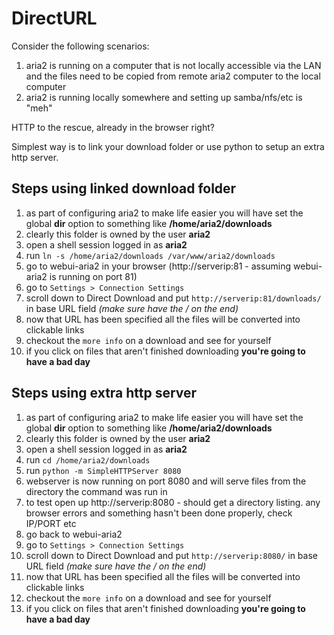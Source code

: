 DirectURL
=========
Consider the following scenarios:

1. aria2 is running on a computer that is not locally accessible via the LAN and the files need to be copied from remote aria2 computer to the local computer
2. aria2 is running locally somewhere and setting up samba/nfs/etc is "meh"

HTTP to the rescue, already in the browser right?

Simplest way is to link your download folder or use python to setup an extra http server.

Steps using linked download folder
----------------------------------
1. as part of configuring aria2 to make life easier you will have set the global **dir** option to something like **/home/aria2/downloads**
2. clearly this folder is owned by the user **aria2**
3. open a shell session logged in as **aria2**
4. run ```ln -s /home/aria2/downloads /var/www/aria2/downloads```
5. go to webui-aria2 in your browser (http://serverip:81 - assuming webui-aria2 is running on port 81)
6. go to ```Settings > Connection Settings```
7. scroll down to Direct Download and put ```http://serverip:81/downloads/``` in base URL field _(make sure have the / on the end)_
8. now that URL has been specified all the files will be converted into clickable links
9. checkout the ```more info``` on a download and see for yourself
10. if you click on files that aren't finished downloading **you're going to have a bad day**

Steps using extra http server
-----------------------------
1. as part of configuring aria2 to make life easier you will have set the global **dir** option to something like **/home/aria2/downloads**
2. clearly this folder is owned by the user **aria2**
3. open a shell session logged in as **aria2**
4. run ```cd /home/aria2/downloads```
5. run ```python -m SimpleHTTPServer 8080```
6. webserver is now running on port 8080 and will serve files from the directory the command was run in
7. to test open up http://serverip:8080 - should get a directory listing. any browser errors and something hasn't been done properly, check IP/PORT etc
8. go back to webui-aria2
9. go to ```Settings > Connection Settings```
10. scroll down to Direct Download and put ```http://serverip:8080/``` in base URL field _(make sure have the / on the end)_
11. now that URL has been specified all the files will be converted into clickable links
13. checkout the ```more info``` on a download and see for yourself
14. if you click on files that aren't finished downloading **you're going to have a bad day**
